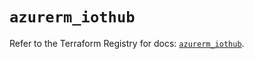 # `azurerm_iothub`

Refer to the Terraform Registry for docs: [`azurerm_iothub`](https://registry.terraform.io/providers/hashicorp/azurerm/3.99.0/docs/resources/iothub).
